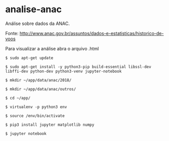 # analise-anac

Análise sobre dados da ANAC.

Fonte: http://www.anac.gov.br/assuntos/dados-e-estatisticas/historico-de-voos 

Para visualizar a análise abra o arquivo .html

```$ sudo apt-get update```

```$ sudo apt-get install -y python3-pip build-essential libssl-dev libffi-dev python-dev python3-venv jupyter-notebook```

```$ mkdir ~/app/data/anac/2018/```

```$ mkdir ~/app/data/anac/outros/```

```$ cd ~/app/```

```$ virtualenv -p python3 env```

```$ source /env/bin/activate```

```$ pip3 install jupyter matplotlib numpy```

```$ jupyter notebook```
